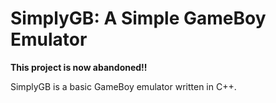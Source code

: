# SimplyGB: A Simple GameBoy Emulator

**This project is now abandoned!!**

SimplyGB is a basic GameBoy emulator written in C++.

